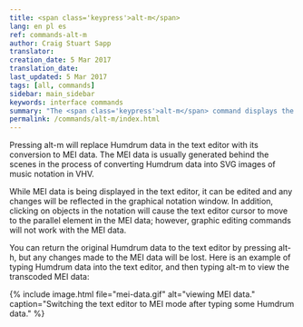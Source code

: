 ```yaml
---
title: <span class='keypress'>alt-m</span>
lang: en pl es
ref: commands-alt-m
author: Craig Stuart Sapp
translator: 
creation_date: 5 Mar 2017
translation_date: 
last_updated: 5 Mar 2017
tags: [all, commands]
sidebar: main_sidebar
keywords: interface commands 
summary: "The <span class='keypress'>alt-m</span> command displays the MEI data conversion in the text editor."
permalink: /commands/alt-m/index.html
---
```


Pressing <span class="keypress">alt-m</span> will replace Humdrum
data in the text editor with its conversion to MEI data.  The MEI
data is usually generated behind the scenes in the process of
converting Humdrum data into SVG images of music notation in VHV.

While MEI data is being displayed in the text editor, it can be
edited and any changes will be reflected in the graphical notation
window.  In addition, clicking on objects in the notation will cause
the text editor cursor to move to the parallel element in the MEI
data; however, graphic editing commands will not work with the MEI
data.

You can return the original Humdrum data to the text editor by
pressing <span class="keypress">alt-h</span>, but any changes made
to the MEI data will be lost.  Here is an example of typing Humdrum
data into the text editor, and then typing <span
class="keypress">alt-m</span> to view the transcoded MEI data:

{% include image.html
	file="mei-data.gif"
	alt="viewing MEI data."
	caption="Switching the text editor to MEI mode after typing some Humdrum data."
%}



